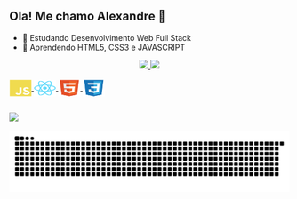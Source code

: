 ## Ola! Me chamo Alexandre 👋

- 🔭 Estudando Desenvolvimento Web Full Stack
- 🌱 Aprendendo HTML5, CSS3 e JAVASCRIPT

<div align="center">
  <a href="https://github.com/alexandrearaujoo">
  <img height="180em" src="https://github-readme-stats.vercel.app/api?username=alexandrearaujoo&show_icons=true&theme=midnight-purple&include_all_commits=true&count_private=true"/>
  <img height="160em" src="https://github-readme-stats.vercel.app/api/top-langs/?username=alexandrearaujoo&layout=compact&langs_count=7&theme=midnight-purple"/>
</div>
  
  <div style = "display: inline_block"> <br>
  <img align = "center" alt = "Alexandre-Js" height = "30" width = "40" src = "https://raw.githubusercontent.com/devicons/devicon/master/icons/javascript/javascript-plain.svg ">
  <img align = "center" alt = "Alexandre-React" height = "30" width = "40" src = "https://raw.githubusercontent.com/devicons/devicon/master/icons/react/react-original.svg ">
  <img align = "center" alt = "Alexandre-HTML" height = "30" width = "40" src = "https://raw.githubusercontent.com/devicons/devicon/master/icons/html5/html5-original.svg ">
  <img align = "center" alt = "Alexandre-CSS" height = "30" width = "40" src = "https://raw.githubusercontent.com/devicons/devicon/master/icons/css3/css3-original.svg ">
  </div>
    
  ##
  
  <div> 

  <a href="https://www.linkedin.com/in/alexandrearaujoo/" target="_blank"><img src="https://img.shields.io/badge/-LinkedIn-%230077B5?style=for-the-badge&logo=linkedin&logoColor=white" target="_blank"></a> 
 
 ![Snake animation](https://github.com/alexandrearaujoo/alexandrearaujoo/blob/output/github-contribution-grid-snake.svg)
   
</div>
